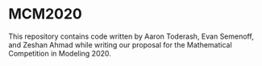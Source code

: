 # MCM2020

This repository contains code written by Aaron Toderash, Evan Semenoff, and Zeshan Ahmad while writing our proposal for the Mathematical Competition in Modeling 2020.

